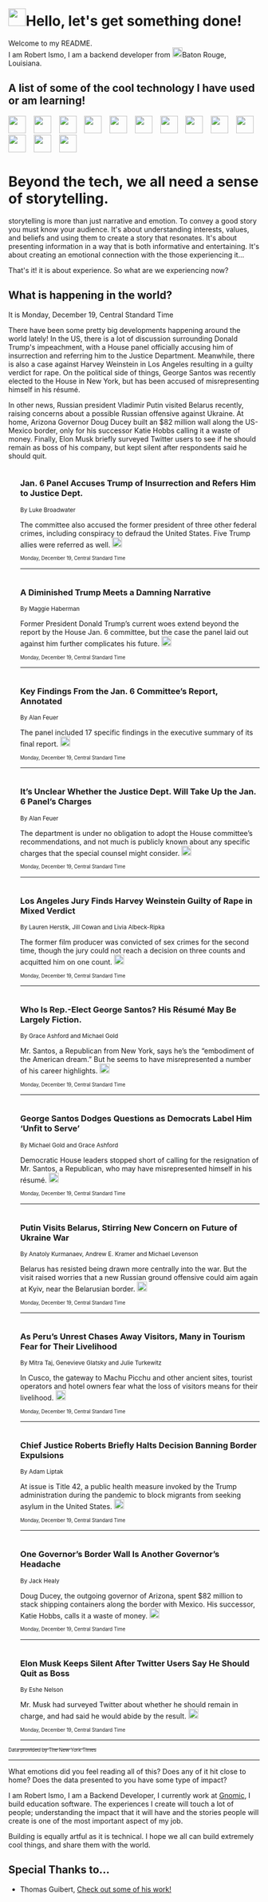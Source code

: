 <h1><img src="https://emojis.slackmojis.com/emojis/images/1643514375/3493/hot-coffee.gif?1643514375" width="35"/>Hello, let's get something done!</h1>

<p>Welcome to my README.<br/>
I am Robert Ismo, I am a backend developer from <img src="https://emojis.slackmojis.com/emojis/images/1638395689/50435/moulin_rouge.png?1638395689" width="20"/>Baton Rouge, Louisiana.</p>
<h2>A list of some of the cool technology I have used or am learning!</h2>
<p>
<img src="https://emojis.slackmojis.com/emojis/images/1643516091/21142/meow_bongotap.gif?1643516091" width="35" alt="">
<img src="https://img.shields.io/badge/Favorite%20Frontend%20Framework-SvelteKit-f83903" alt="">
<img src="https://img.shields.io/badge/Second%20Favorite-Vue-40b581" alt="">
<img src="https://img.shields.io/badge/Most%20Used%20Runtime-Nodejs-78b061" alt="">
<img src="https://emojis.slackmojis.com/emojis/images/1643517416/34482/fire.gif?1643517416" width="35" alt="">
<img src="https://img.shields.io/badge/Javascript%20But%20Better-Typescript-0078ca" alt="">
<img src="https://img.shields.io/badge/Favorite%20Language-Elixir-3e244d" alt="">
<img src="https://img.shields.io/badge/Containerize%20Everything-Docker-6ac9ef" alt="">
<img src="https://emojis.slackmojis.com/emojis/images/1643514596/5999/meow_party.gif?1643514596" width="35" alt="">
<img src="https://img.shields.io/badge/API%20Love%20Language-Graphql-de32a5" alt="">
<img src="https://img.shields.io/badge/Our%20Favorite%20Version%20Controller-Git-e94f33" alt="">
<img src="https://img.shields.io/badge/Favorite%20Database-Redis-d42d1d" alt="">
<img src="https://emojis.slackmojis.com/emojis/images/1643514559/5584/deployparrot.gif?1643514559" width="35" alt="">
<img src="https://img.shields.io/badge/Container%20Interstate-RabbitMQ-f66200" alt="">
<img src="https://img.shields.io/badge/Gotta%20Learn-Kubernetes-316adf" alt="">
<img src="https://img.shields.io/badge/Really%20Mature%20Now-WASM-654fef" alt="">
<img src="https://emojis.slackmojis.com/emojis/images/1666642497/61942/dance_vibe.gif?1666642497" width="35" alt="">
<img src="https://img.shields.io/badge/For%20My%20M1-ARM64-657d96" alt="">
<img src="https://img.shields.io/badge/Loving%20This%20So%20Much-TailwindCSS-17bcb5" alt="">
<img src="https://img.shields.io/badge/Cool%20Build%20Tool-Vite-f9cb24" alt="">
<img src="https://emojis.slackmojis.com/emojis/images/1669231376/62819/working-on-it.gif?1669231376" width="35" alt="">
<img src="https://img.shields.io/badge/Fun%20and%20Easy%20Database-MongoDB-5f8c49" alt="">
<img src="https://img.shields.io/badge/JS%20Life%20Support-NPM-c73737" alt="">
<img src="https://img.shields.io/badge/I%20Liked%20It-DynamoDB-0073b9" alt="">
<img src="https://emojis.slackmojis.com/emojis/images/1643514045/46/question.gif?1643514045" width="35" alt="">
<img src="https://img.shields.io/badge/cool-React-60d6f9" alt="">
<img src="https://img.shields.io/badge/Future%20Big%20Project-Lambda-f37e00" alt="">
<img src="https://img.shields.io/badge/NPM%20But%20Better-PNPM-f1aa07" alt="">
<img src="https://emojis.slackmojis.com/emojis/images/1643514943/9662/fbwow.gif?1643514943" width="35" alt="">
<img src="https://img.shields.io/badge/First%20Language-C-662079" alt="">
<img src="https://img.shields.io/badge/Where%20I%20Deploy%20Frontend-Vercel-000000" alt="">
<img src="https://img.shields.io/badge/Who%20Does%20not%20Want%20an%20App-Swift-f9492a" alt="">
<img src="https://emojis.slackmojis.com/emojis/images/1643514058/151/javascript.png?1643514058" width="35" alt="">
<img src="https://img.shields.io/badge/cool-Python-fbd542" alt="">
<img src="https://img.shields.io/badge/Favorite%20Something-Stripe-656cdc" alt="">
<img src="https://img.shields.io/badge/Of%20Course-HTML5-ed6327" alt="">
<img src="https://emojis.slackmojis.com/emojis/images/1660415405/60731/bomb.gif?1660415405" width="35" alt="">
<img src="https://img.shields.io/badge/hate-CSS-2964ec" alt="">
<img src="https://img.shields.io/badge/Learning-CircleCI-141215" alt="">
<img src="https://img.shields.io/badge/Learning-Rust-fbbb3b" alt="">
<img src="https://emojis.slackmojis.com/emojis/images/1660415397/60712/writing-hand.gif?1660415397" width="35" alt="">
<img src="https://img.shields.io/badge/Dev%20Browser%20of%20Choice-Firefox-cc4e26" alt="">
<img src="https://img.shields.io/badge/Recoverying%20From%20Windows-UNIX-1781e3" alt="">
<img src="https://img.shields.io/badge/LOVE-LogSeq-90c1c2" alt="">
<img src="https://emojis.slackmojis.com/emojis/images/1643514066/223/kirby.gif?1643514066" width="35" alt="">
<img src="https://img.shields.io/badge/Daily%20Driver-MacOS-e6e6e8" alt="">
<img src="https://img.shields.io/badge/Git%20Server-Github-000000" alt="">
<img src="https://img.shields.io/badge/enjoyable-EC2-f17428" alt="">
<img src="https://emojis.slackmojis.com/emojis/images/1643514239/2069/excited.gif?1643514239" width="35" alt="">
</p>
<h1>Beyond the tech, we all need a sense of storytelling.</h1>
<p>storytelling is more than just narrative and emotion. To convey a good story you must know your audience. It's about understanding interests, values, and beliefs and using them to create a story that resonates. It's about presenting information in a way that is both informative and entertaining. It's about creating an emotional connection with the those experiencing it...</p>
<p>That's it! it is about experience. So what are we experiencing now?</p>
<h2>What is happening in the world?</h2>
<p>It is Monday, December 19, Central Standard Time</p>
<p>
There have been some pretty big developments happening around the world lately! In the US, there is a lot of discussion surrounding Donald Trump&#39;s impeachment, with a House panel officially accusing him of insurrection and referring him to the Justice Department. Meanwhile, there is also a case against Harvey Weinstein in Los Angeles resulting in a guilty verdict for rape. On the political side of things, George Santos was recently elected to the House in New York, but has been accused of misrepresenting himself in his résumé. 

In other news, Russian president Vladimir Putin visited Belarus recently, raising concerns about a possible Russian offensive against Ukraine. At home, Arizona Governor Doug Ducey built an $82 million wall along the US-Mexico border, only for his successor Katie Hobbs calling it a waste of money. Finally, Elon Musk briefly surveyed Twitter users to see if he should remain as boss of his company, but kept silent after respondents said he should quit.</p>
<ol>
<img src="https://img.shields.io/badge/-us-blue" alt="">
<h3>Jan. 6 Panel Accuses Trump of Insurrection and Refers Him to Justice Dept.</h3>
<sub>By Luke Broadwater</sub>
<p>The committee also accused the former president of three other federal crimes, including conspiracy to defraud the United States. Five Trump allies were referred as well.  <a href="https://nyti.ms/3WxKX11"><img src="https://developer.nytimes.com/files/poweredby_nytimes_30b.png?v=1583354208352" height="20"></a></p>
<sub><sub>Monday, December 19, Central Standard Time</sub></sub>
<hr/>
<img src="https://img.shields.io/badge/-us-blue" alt="">
<h3>A Diminished Trump Meets a Damning Narrative</h3>
<sub>By Maggie Haberman</sub>
<p>Former President Donald Trump’s current woes extend beyond the report by the House Jan. 6 committee, but the case the panel laid out against him further complicates his future.  <a href="https://nyti.ms/3VahwRM"><img src="https://developer.nytimes.com/files/poweredby_nytimes_30b.png?v=1583354208352" height="20"></a></p>
<sub><sub>Monday, December 19, Central Standard Time</sub></sub>
<hr/>
<img src="https://img.shields.io/badge/-us-blue" alt="">
<h3>Key Findings From the Jan. 6 Committee’s Report, Annotated</h3>
<sub>By Alan Feuer</sub>
<p>The panel included 17 specific findings in the executive summary of its final report.  <a href="https://nyti.ms/3PMfdmY"><img src="https://developer.nytimes.com/files/poweredby_nytimes_30b.png?v=1583354208352" height="20"></a></p>
<sub><sub>Monday, December 19, Central Standard Time</sub></sub>
<hr/>
<img src="https://img.shields.io/badge/-us-blue" alt="">
<h3>It’s Unclear Whether the Justice Dept. Will Take Up the Jan. 6 Panel’s Charges</h3>
<sub>By Alan Feuer</sub>
<p>The department is under no obligation to adopt the House committee’s recommendations, and not much is publicly known about any specific charges that the special counsel might consider.  <a href="https://nyti.ms/3hB5vHn"><img src="https://developer.nytimes.com/files/poweredby_nytimes_30b.png?v=1583354208352" height="20"></a></p>
<sub><sub>Monday, December 19, Central Standard Time</sub></sub>
<hr/>
<img src="https://img.shields.io/badge/-us-blue" alt="">
<h3>Los Angeles Jury Finds Harvey Weinstein Guilty of Rape in Mixed Verdict</h3>
<sub>By Lauren Herstik, Jill Cowan and Livia Albeck-Ripka</sub>
<p>The former film producer was convicted of sex crimes for the second time, though the jury could not reach a decision on three counts and acquitted him on one count.  <a href="https://nyti.ms/3BOwsOE"><img src="https://developer.nytimes.com/files/poweredby_nytimes_30b.png?v=1583354208352" height="20"></a></p>
<sub><sub>Monday, December 19, Central Standard Time</sub></sub>
<hr/>
<img src="https://img.shields.io/badge/-nyregion-blue" alt="">
<h3>Who Is Rep.-Elect George Santos? His Résumé May Be Largely Fiction.</h3>
<sub>By Grace Ashford and Michael Gold</sub>
<p>Mr. Santos, a Republican from New York, says he’s the “embodiment of the American dream.” But he seems to have misrepresented a number of his career highlights.  <a href="https://nyti.ms/3Wsx7x7"><img src="https://developer.nytimes.com/files/poweredby_nytimes_30b.png?v=1583354208352" height="20"></a></p>
<sub><sub>Monday, December 19, Central Standard Time</sub></sub>
<hr/>
<img src="https://img.shields.io/badge/-nyregion-blue" alt="">
<h3>George Santos Dodges Questions as Democrats Label Him ‘Unfit to Serve’</h3>
<sub>By Michael Gold and Grace Ashford</sub>
<p>Democratic House leaders stopped short of calling for the resignation of Mr. Santos, a Republican, who may have misrepresented himself in his résumé.  <a href="https://nyti.ms/3Wxb9ZK"><img src="https://developer.nytimes.com/files/poweredby_nytimes_30b.png?v=1583354208352" height="20"></a></p>
<sub><sub>Monday, December 19, Central Standard Time</sub></sub>
<hr/>
<img src="https://img.shields.io/badge/-world-blue" alt="">
<h3>Putin Visits Belarus, Stirring New Concern on Future of Ukraine War</h3>
<sub>By Anatoly Kurmanaev, Andrew E. Kramer and Michael Levenson</sub>
<p>Belarus has resisted being drawn more centrally into the war. But the visit raised worries that a new Russian ground offensive could aim again at Kyiv, near the Belarusian border.  <a href="https://nyti.ms/3HTg3wl"><img src="https://developer.nytimes.com/files/poweredby_nytimes_30b.png?v=1583354208352" height="20"></a></p>
<sub><sub>Monday, December 19, Central Standard Time</sub></sub>
<hr/>
<img src="https://img.shields.io/badge/-world-blue" alt="">
<h3>As Peru’s Unrest Chases Away Visitors, Many in Tourism Fear for Their Livelihood</h3>
<sub>By Mitra Taj, Genevieve Glatsky and Julie Turkewitz</sub>
<p>In Cusco, the gateway to Machu Picchu and other ancient sites, tourist operators and hotel owners fear what the loss of visitors means for their livelihood.  <a href="https://nyti.ms/3jikTcc"><img src="https://developer.nytimes.com/files/poweredby_nytimes_30b.png?v=1583354208352" height="20"></a></p>
<sub><sub>Monday, December 19, Central Standard Time</sub></sub>
<hr/>
<img src="https://img.shields.io/badge/-us-blue" alt="">
<h3>Chief Justice Roberts Briefly Halts Decision Banning Border Expulsions</h3>
<sub>By Adam Liptak</sub>
<p>At issue is Title 42, a public health measure invoked by the Trump administration during the pandemic to block migrants from seeking asylum in the United States.  <a href="https://nyti.ms/3YDbMmD"><img src="https://developer.nytimes.com/files/poweredby_nytimes_30b.png?v=1583354208352" height="20"></a></p>
<sub><sub>Monday, December 19, Central Standard Time</sub></sub>
<hr/>
<img src="https://img.shields.io/badge/-us-blue" alt="">
<h3>One Governor’s Border Wall Is Another Governor’s Headache</h3>
<sub>By Jack Healy</sub>
<p>Doug Ducey, the outgoing governor of Arizona, spent $82 million to stack shipping containers along the border with Mexico. His successor, Katie Hobbs, calls it a waste of money.  <a href="https://nyti.ms/3G3GeyZ"><img src="https://developer.nytimes.com/files/poweredby_nytimes_30b.png?v=1583354208352" height="20"></a></p>
<sub><sub>Monday, December 19, Central Standard Time</sub></sub>
<hr/>
<img src="https://img.shields.io/badge/-business-blue" alt="">
<h3>Elon Musk Keeps Silent After Twitter Users Say He Should Quit as Boss</h3>
<sub>By Eshe Nelson</sub>
<p>Mr. Musk had surveyed Twitter about whether he should remain in charge, and had said he would abide by the result.  <a href="https://nyti.ms/3v4dO1v"><img src="https://developer.nytimes.com/files/poweredby_nytimes_30b.png?v=1583354208352" height="20"></a></p>
<sub><sub>Monday, December 19, Central Standard Time</sub></sub>
<hr/>
</ol>
<a href="https://developer.nytimes.com"><sub><sub>Data provided by The New York Times</sub></sub></a>
<hr/>
<p>What emotions did you feel reading all of this? Does any of it hit close to home? Does the data presented to you have some type of impact?</p>
<p>I am Robert Ismo, I am a Backend Developer, I currently work at <a href="https://gnomic.education/">Gnomic</a>, I build education software. The experiences I create will touch a lot of people; understanding the impact that it will have and the stories people will create is one of the most important aspect of my job.</p>
<p>Building is equally artful as it is technical. I hope we all can build extremely cool things, and share them with the world.</p>
<h2>Special Thanks to...</h2>
<ul>
<li>Thomas Guibert, <a href="https://github.com/thmsgbrt/thmsgbrt">Check out some of his work!</a></li>
</ul>